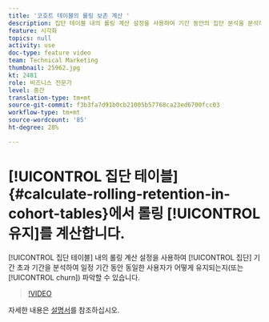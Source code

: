 ```yaml
---
title: '코호트 테이블의 롤링 보존 계산 '
description: 집단 테이블 내의 롤링 계산 설정을 사용하여 기간 동안의 집단 분석을 분석하여 일정 기간 동안 동일한 사용자가 유지되거나 이탈되는 방식을 이해할 수 있습니다.
feature: 시각화
topics: null
activity: use
doc-type: feature video
team: Technical Marketing
thumbnail: 25962.jpg
kt: 2481
role: 비즈니스 전문가
level: 중간
translation-type: tm+mt
source-git-commit: f3b3fa7d91b0cb21005b57768ca23ed6700fcc03
workflow-type: tm+mt
source-wordcount: '85'
ht-degree: 28%

---
```



# [!UICONTROL 집단 테이블] {#calculate-rolling-retention-in-cohort-tables}에서 롤링 [!UICONTROL 유지]를 계산합니다.

[!UICONTROL 집단 테이블] 내의 롤링 계산 설정을 사용하여 [!UICONTROL 집단] 기간 초과 기간을 분석하여 일정 기간 동안 동일한 사용자가 어떻게 유지되는지(또는 [!UICONTROL churn]) 파악할 수 있습니다.

>[!VIDEO](https://video.tv.adobe.com/v/25962/?quality=12)

자세한 내용은 [설명서](https://marketing.adobe.com/resources/help/ko_KR/analytics/analysis-workspace/cohort_analysis.html)를 참조하십시오.
